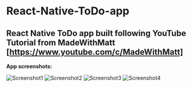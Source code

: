 # React-Native-ToDo-app
React Native ToDo app built following YouTube Tutorial from MadeWithMatt [https://www.youtube.com/c/MadeWithMatt]
-----------------------------------------------
**App screenshots:**

![Screenshot1](https://github.com/josippr/React-Native-ToDo-app/blob/main/screenshots/ToDoList_screenshot1.jpeg)
![Screenshot2](https://github.com/josippr/React-Native-ToDo-app/blob/main/screenshots/ToDoList_screenshot2.jpeg)
![Screenshot3](https://github.com/josippr/React-Native-ToDo-app/blob/main/screenshots/ToDoList_screenshot3.jpeg)
![Screenshot4](https://github.com/josippr/React-Native-ToDo-app/blob/main/screenshots/ToDoList_screenshot4.jpeg)
